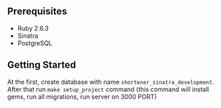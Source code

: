 ## Prerequisites
* Ruby 2.6.3
* Sinatra
* PostgreSQL

## Getting Started
At the first, create database with name  `shortener_sinatra_development`.
After that run `make setup_project` command (this command will install gems, run all migrations, run server on 3000 PORT)
